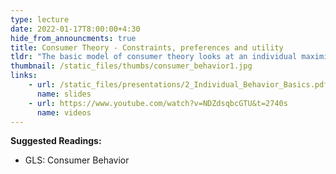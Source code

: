 ```yaml
---
type: lecture
date: 2022-01-17T8:00:00+4:30
hide_from_announcments: true
title: Consumer Theory - Constraints, preferences and utility
tldr: "The basic model of consumer theory looks at an individual maximizing utility (happiness) with also having constraints helps us understand which goods, and how much of each, to consume."
thumbnail: /static_files/thumbs/consumer_behavior1.jpg
links: 
    - url: /static_files/presentations/2_Individual_Behavior_Basics.pdf
      name: slides
    - url: https://www.youtube.com/watch?v=NDZdsqbcGTU&t=2740s
      name: videos
---
```

**Suggested Readings:**
- GLS: Consumer Behavior
